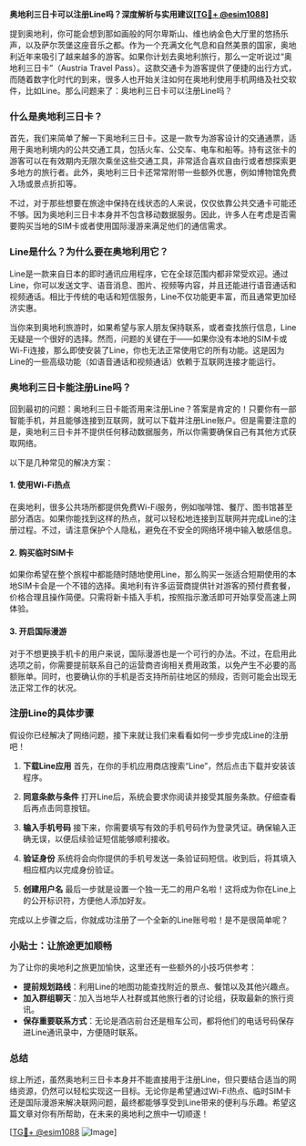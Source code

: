 **奥地利三日卡可以注册Line吗？深度解析与实用建议[[TG💪+ @esim1088](https://t.me/s/esim1088)]**

提到奥地利，你可能会想到那如画般的阿尔卑斯山、维也纳金色大厅里的悠扬乐声，以及萨尔茨堡这座音乐之都。作为一个充满文化气息和自然美景的国家，奥地利近年来吸引了越来越多的游客。如果你计划去奥地利旅行，那么一定听说过“奥地利三日卡”（Austria Travel Pass）。这款交通卡为游客提供了便捷的出行方式，而随着数字化时代的到来，很多人也开始关注如何在奥地利使用手机网络及社交软件，比如Line。那么问题来了：奥地利三日卡可以注册Line吗？

### 什么是奥地利三日卡？

首先，我们来简单了解一下奥地利三日卡。这是一款专为游客设计的交通通票，适用于奥地利境内的公共交通工具，包括火车、公交车、电车和船等。持有这张卡的游客可以在有效期内无限次乘坐这些交通工具，非常适合喜欢自由行或者想探索更多地方的旅行者。此外，奥地利三日卡还常常附带一些额外优惠，例如博物馆免费入场或景点折扣等。

不过，对于那些想要在旅途中保持在线状态的人来说，仅仅依靠公共交通卡可能还不够。因为奥地利三日卡本身并不包含移动数据服务。因此，许多人在考虑是否需要购买当地的SIM卡或者使用国际漫游来满足他们的通信需求。

### Line是什么？为什么要在奥地利用它？

Line是一款来自日本的即时通讯应用程序，它在全球范围内都非常受欢迎。通过Line，你可以发送文字、语音消息、图片、视频等内容，并且还能进行语音通话和视频通话。相比于传统的电话和短信服务，Line不仅功能更丰富，而且通常更加经济实惠。

当你来到奥地利旅游时，如果希望与家人朋友保持联系，或者查找旅行信息，Line无疑是一个很好的选择。然而，问题的关键在于——如果你没有本地的SIM卡或Wi-Fi连接，那么即使安装了Line，你也无法正常使用它的所有功能。这是因为Line的一些高级功能（如语音通话和视频通话）依赖于互联网连接才能运行。

### 奥地利三日卡能注册Line吗？

回到最初的问题：奥地利三日卡能否用来注册Line？答案是肯定的！只要你有一部智能手机，并且能够连接到互联网，就可以下载并注册Line账户。但是需要注意的是，奥地利三日卡并不提供任何移动数据服务，所以你需要确保自己有其他方式获取网络。

以下是几种常见的解决方案：

#### 1. 使用Wi-Fi热点
在奥地利，很多公共场所都提供免费Wi-Fi服务，例如咖啡馆、餐厅、图书馆甚至部分酒店。如果你能找到这样的热点，就可以轻松地连接到互联网并完成Line的注册过程。不过，请注意保护个人隐私，避免在不安全的网络环境中输入敏感信息。

#### 2. 购买临时SIM卡
如果你希望在整个旅程中都能随时随地使用Line，那么购买一张适合短期使用的本地SIM卡会是一个不错的选择。奥地利有许多运营商提供针对游客的预付费套餐，价格合理且操作简便。只需将新卡插入手机，按照指示激活即可开始享受高速上网体验。

#### 3. 开启国际漫游
对于不想更换手机卡的用户来说，国际漫游也是一个可行的办法。不过，在启用此选项之前，你需要提前联系自己的运营商咨询相关费用政策，以免产生不必要的高额账单。同时，也要确认你的手机是否支持所前往地区的频段，否则可能会出现无法正常工作的状况。

### 注册Line的具体步骤

假设你已经解决了网络问题，接下来就让我们来看看如何一步步完成Line的注册吧！

1. **下载Line应用**
   首先，在你的手机应用商店搜索“Line”，然后点击下载并安装该程序。

2. **同意条款与条件**
   打开Line后，系统会要求你阅读并接受其服务条款。仔细查看后再点击同意按钮。

3. **输入手机号码**
   接下来，你需要填写有效的手机号码作为登录凭证。确保输入正确无误，以便后续验证短信能够顺利接收。

4. **验证身份**
   系统将会向你提供的手机号发送一条验证码短信。收到后，将其填入相应框内以完成身份验证。

5. **创建用户名**
   最后一步就是设置一个独一无二的用户名啦！这将成为你在Line上的公开标识符，方便他人添加好友。

完成以上步骤之后，你就成功注册了一个全新的Line账号啦！是不是很简单呢？

### 小贴士：让旅途更加顺畅

为了让你的奥地利之旅更加愉快，这里还有一些额外的小技巧供参考：

- **提前规划路线**：利用Line的地图功能查找附近的景点、餐馆以及其他兴趣点。
- **加入群组聊天**：加入当地华人社群或其他旅行者的讨论组，获取最新的旅行资讯。
- **保存重要联系方式**：无论是酒店前台还是租车公司，都将他们的电话号码保存进Line通讯录中，方便随时联系。

### 总结

综上所述，虽然奥地利三日卡本身并不能直接用于注册Line，但只要结合适当的网络资源，仍然可以轻松实现这一目标。无论你是希望通过Wi-Fi热点、临时SIM卡还是国际漫游来解决联网问题，最终都能够享受到Line带来的便利与乐趣。希望这篇文章对你有所帮助，在未来的奥地利之旅中一切顺遂！

[[TG💪+ @esim1088](https://t.me/s/esim1088) ![Image](https://i.postimg.cc/4NQfJmqS/Snipaste-2025-05-13-00-14-12.png)]